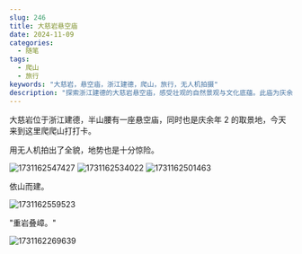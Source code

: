```yaml
---
slug: 246
title: 大慈岩悬空庙
date: 2024-11-09
categories:
  - 随笔
tags:
  - 爬山
  - 旅行
keywords: "大慈岩，悬空庙，浙江建德，爬山，旅行，无人机拍摄"
description: "探索浙江建德的大慈岩悬空庙，感受壮观的自然景观与文化底蕴。此庙为庆余年 2 的取景地，适合喜爱爬山和旅行的你。"
---
```


大慈岩位于浙江建德，半山腰有一座悬空庙，同时也是庆余年 2 的取景地，今天来到这里爬爬山打打卡。

用无人机拍出了全貌，地势也是十分惊险。

![1731162547427](https://imgurl.zishu.me/2024/11/1731162547427.webp)
![1731162534022](https://imgurl.zishu.me/2024/11/1731162534022.webp)
![1731162501463](https://imgurl.zishu.me/2024/11/1731162501463.webp)

依山而建。

![1731162559523](https://imgurl.zishu.me/2024/11/1731162559523.webp)

"重岩叠嶂。"

![1731162269639](https://imgurl.zishu.me/2024/11/1731162269639.webp)

